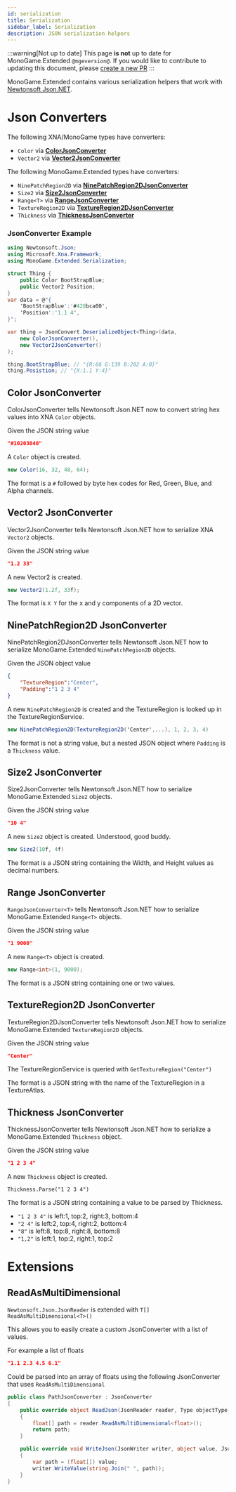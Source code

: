 ```yaml
---
id: serialization
title: Serialization
sidebar_label: Serialization
description: JSON serialization helpers
---
```


:::warning[Not up to date]
This page **is not** up to date for MonoGame.Extended `@mgeversion@`.  If you would like to contribute to updating this document, please [create a new PR](https://github.com/craftworkgames/craftworkgames.github.io/pulls)
:::

MonoGame.Extended contains various serialization helpers that work with [Newtonsoft Json.NET](http://www.newtonsoft.com/json/help/html/SerializingJSON.htm).

# Json Converters

The following XNA/MonoGame types have converters:

* `Color` via **[ColorJsonConverter](#color-jsonconverter)**
* `Vector2` via **[Vector2JsonConverter](#vector2-jsonconverter)**

The following MonoGame.Extended types have converters:

* `NinePatchRegion2D` via **[NinePatchRegion2DJsonConverter](#ninepatchregion2d-jsonconverter)**
* `Size2` via **[Size2JsonConverter](#size2-jsonconverter)**
* `Range<T>` via **[RangeJsonConverter](#range-jsonconverter)**
* `TextureRegion2D` via **[TextureRegion2DJsonConverter](#textureregion2d-jsonconverter)**
* `Thickness` via **[ThicknessJsonConverter](#thickness-jsonconverter)**

### JsonConverter Example

```csharp
using Newtonsoft.Json;
using Microsoft.Xna.Framework;
using MonoGame.Extended.Serialization;

struct Thing {
    public Color BootStrapBlue;
    public Vector2 Position;
}
var data = @"{
    'BootStrapBlue':'#428bca00',
    'Position':'1.1 4',
}";

var thing = JsonConvert.DeserializeObject<Thing>(data,
    new ColorJsonConverter(),
    new Vector2JsonConverter()
);

thing.BootStrapBlue; // "{R:66 G:139 B:202 A:0}"
thing.Posistion; // "{X:1.1 Y:4}"
```

## Color JsonConverter

ColorJsonConverter tells Newtonsoft Json.NET now to convert string hex values into XNA `Color` objects.

Given the JSON string value
```json
"#10203040"
```
A `Color` object is created.
```csharp
new Color(16, 32, 48, 64);
```

The format is a `#` followed by byte hex codes for Red, Green, Blue, and Alpha channels.

## Vector2 JsonConverter

Vector2JsonConverter tells Newtonsoft Json.NET how to serialize XNA `Vector2` objects.

Given the JSON string value
```JSON
"1.2 33"
```
A new Vector2 is created.
```csharp
new Vector2(1.2f, 33f);
```

The format is `X Y` for the x and y components of a 2D vector.

## NinePatchRegion2D JsonConverter

NinePatchRegion2DJsonConverter tells Newtonsoft Json.NET how to serialize MonoGame.Extended `NinePatchRegion2D` objects.

Given the JSON object value

```json
{
    "TextureRegion":"Center",
    "Padding":"1 2 3 4"
}
```

A new `NinePatchRegion2D` is created and the TextureRegion is looked up in the TextureRegionService.

```csharp
new NinePatchRegion2D(TextureRegion2D('Center',...), 1, 2, 3, 4)
```

The format is not a string value, but a nested JSON object where `Padding` is a `Thickness` value.

## Size2 JsonConverter

Size2JsonConverter tells Newtonsoft Json.NET how to serialize MonoGame.Extended `Size2` objects.

Given the JSON string value
```json
"10 4"
```
A new `Size2` object is created.  Understood, good buddy.
```csharp
new Size2(10f, 4f)
```
The format is a JSON string containing the Width, and Height values as decimal numbers.

## Range JsonConverter

`RangeJsonConverter<T>` tells Newtonsoft Json.NET how to serialize MonoGame.Extended `Range<T>` objects.

Given the JSON string value
```json
"1 9000"
```
A new `Range<T>` object is created.
```csharp
new Range<int>(1, 9000);
```

The format is a JSON string containing one or two values.

## TextureRegion2D JsonConverter

TextureRegion2DJsonConverter tells Newtonsoft Json.NET how to serialize MonoGame.Extended `TextureRegion2D` objects.

Given the JSON string value
```json
"Center"
```
The TextureRegionService is queried with `GetTextureRegion("Center")`

The format is a JSON string with the name of the TextureRegion in a TextureAtlas.

## Thickness JsonConverter

ThicknessJsonConverter tells Newtonsoft Json.NET how to serialize a MonoGame.Extended `Thickness` object.

Given the JSON string value
```json
"1 2 3 4"
```
A new `Thickness` object is created.
```
Thickness.Parse("1 2 3 4")
```

The format is a JSON string containing a value to be parsed by Thickness.

* `"1 2 3 4"` is left:1, top:2, right:3, bottom:4
* `"2 4"` is left:2, top:4, right:2, bottom:4
* `"8"` is left:8, top:8, right:8, bottom:8
* `"1,2"` is left:1, top:2, right:1, top:2

# Extensions

## ReadAsMultiDimensional

`Newtonsoft.Json.JsonReader` is extended with `T[] ReadAsMultiDimensional<T>()`

This allows you to easily create a custom JsonConverter with a list of values.

For example a list of floats
```json
"1.1 2.3 4.5 6.1"
```
Could be parsed into an array of floats using the following JsonConverter that uses `ReadAsMultiDimensional`
```csharp
public class PathJsonConverter : JsonConverter
{
    public override object ReadJson(JsonReader reader, Type objectType, object value, JsonSerializer serializer)
    {
        float[] path = reader.ReadAsMultiDimensional<float>();
        return path;
    }

    public override void WriteJson(JsonWriter writer, object value, JsonSerializer serializer)
    {
        var path = (float[]) value;
        writer.WriteValue(string.Join(" ", path));
    }
}
```